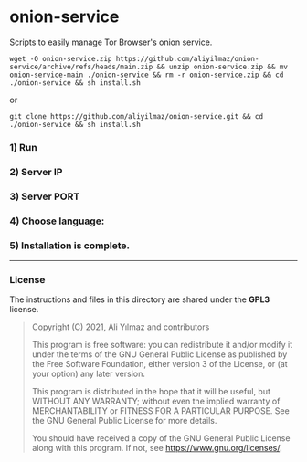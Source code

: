 # onion-service
Scripts to easily manage Tor Browser's onion service.

    wget -O onion-service.zip https://github.com/aliyilmaz/onion-service/archive/refs/heads/main.zip && unzip onion-service.zip && mv onion-service-main ./onion-service && rm -r onion-service.zip && cd ./onion-service && sh install.sh 

or

    git clone https://github.com/aliyilmaz/onion-service.git && cd ./onion-service && sh install.sh

### 1) Run
### 2) Server IP
### 3) Server PORT
### 4) Choose language:
### 5) Installation is complete.
---

### License
The instructions and files in this directory are shared under the **GPL3** license.

> Copyright (C) 2021, Ali Yılmaz and contributors 
> 
> This program is free software: you can redistribute it and/or modify
> it under the terms of the GNU General Public License as published by
> the Free Software Foundation, either version 3 of the License, or
> (at your option) any later version.
> 
> This program is distributed in the hope that it will be useful,
> but WITHOUT ANY WARRANTY; without even the implied warranty of
> MERCHANTABILITY or FITNESS FOR A PARTICULAR PURPOSE.  See the
> GNU General Public License for more details.
> 
> You should have received a copy of the GNU General Public License
> along with this program.  If not, see <https://www.gnu.org/licenses/>.
